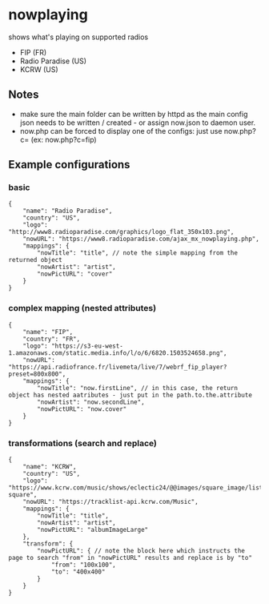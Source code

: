 # nowplaying

shows what's playing on supported radios

- FIP (FR)
- Radio Paradise (US)
- KCRW (US)

## Notes

- make sure the main folder can be written by httpd as the main config json needs to be written / created - or assign now.json to daemon user.
- now.php can be forced to display one of the configs: just use now.php?c=<config name> (ex: now.php?c=fip)

## Example configurations

### basic

```
{
    "name": "Radio Paradise",
    "country": "US",
    "logo": "http://www8.radioparadise.com/graphics/logo_flat_350x103.png",
    "nowURL": "https://www8.radioparadise.com/ajax_mx_nowplaying.php",
    "mappings": {
        "nowTitle": "title", // note the simple mapping from the returned object
        "nowArtist": "artist",
        "nowPictURL": "cover"
    }
}
```

### complex mapping (nested attributes)

```
{
    "name": "FIP",
    "country": "FR",
    "logo": "https://s3-eu-west-1.amazonaws.com/static.media.info/l/o/6/6820.1503524658.png",
    "nowURL": "https://api.radiofrance.fr/livemeta/live/7/webrf_fip_player?preset=800x800",
    "mappings": {
        "nowTitle": "now.firstLine", // in this case, the return object has nested aatributes - just put in the path.to.the.attribute
        "nowArtist": "now.secondLine",
        "nowPictURL": "now.cover"
    }
}
```

### transformations (search and replace)

```
{
    "name": "KCRW",
    "country": "US",
    "logo": "https://www.kcrw.com/music/shows/eclectic24/@@images/square_image/listing-square",
    "nowURL": "https://tracklist-api.kcrw.com/Music",
    "mappings": {
        "nowTitle": "title",
        "nowArtist": "artist",
        "nowPictURL": "albumImageLarge"
    },
    "transform": {
        "nowPictURL": { // note the block here which instructs the page to search "from" in "nowPictURL" results and replace is by "to"
            "from": "100x100",
            "to": "400x400"
        }
    }
}
```
